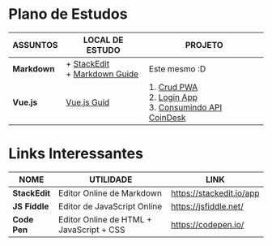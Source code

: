
 # Plano de Estudos
 ASSUNTOS | LOCAL DE ESTUDO | PROJETO
--------- |  ------------   | -------
 **Markdown** | + [StackEdit](https://stackedit.io/app#)<br> + [Markdown Guide](https://www.markdownguide.org/cheat-sheet/) | Este mesmo :D
 **Vue.js**	  | [Vue.js Guid](https://br.vuejs.org/)     | 1. [Crud PWA](https://github.com/diegofranca92/crud-pwa) <br/> 2. [Login App](https://github.com/diegofranca92/login-app) <br/>3. [Consumindo API CoinDesk](https://github.com/diegofranca92/consumindo-api-coindesk)
 
 # Links Interessantes

 NOME     | UTILIDADE       | LINK
--------- |  ------------   | -------
**StackEdit** | Editor Online de Markdown|https://stackedit.io/app
**JS Fiddle** |Editor de JavaScript Online |https://jsfiddle.net/
**Code Pen**  | Editor Online de HTML + JavaScript + CSS | https://codepen.io/